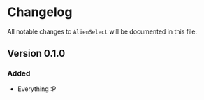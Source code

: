 # Changelog

All notable changes to `AlienSelect` will be documented in this file.

## Version 0.1.0

### Added

- Everything :P
